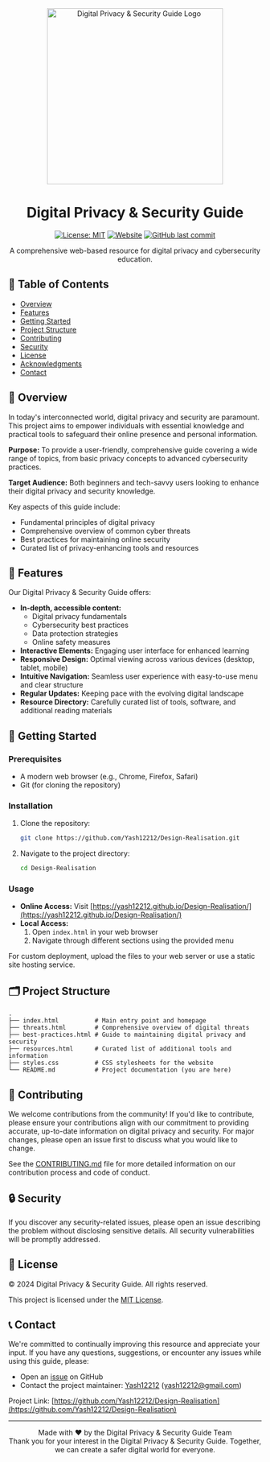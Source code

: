 <div align="center">
  <img src="[https://encrypted-tbn0.gstatic.com/images?q=tbn:ANd9GcRAe-OgPE5riqHvKK8PUOdSV78nE5kAWzcc3A&s](https://encrypted-tbn0.gstatic.com/images?q=tbn:ANd9GcT8pTdxCn7YN3vi69GI3tWHRDuuPP81ISLsZw&s)" alt="Digital Privacy & Security Guide Logo" width="350"/>

  # Digital Privacy & Security Guide

  [![License: MIT](https://img.shields.io/badge/License-MIT-yellow.svg)](https://opensource.org/licenses/MIT)
  [![Website](https://img.shields.io/website?url=https%3A%2F%2Fyash12212.github.io%2FDesign-Realisation%2F)](https://yash12212.github.io/Design-Realisation/)
  [![GitHub last commit](https://img.shields.io/github/last-commit/Yash12212/Design-Realisation)](https://github.com/Yash12212/Design-Realisation/commits/main)

  A comprehensive web-based resource for digital privacy and cybersecurity education.
</div>

## 📌 Table of Contents

- [Overview](#-overview)
- [Features](#-features)
- [Getting Started](#-getting-started)
- [Project Structure](#-project-structure)
- [Contributing](#-contributing)
- [Security](#-security)
- [License](#-license)
- [Acknowledgments](#-acknowledgments)
- [Contact](#-contact)

## 🌟 Overview

In today's interconnected world, digital privacy and security are paramount. This project aims to empower individuals with essential knowledge and practical tools to safeguard their online presence and personal information.

**Purpose:** To provide a user-friendly, comprehensive guide covering a wide range of topics, from basic privacy concepts to advanced cybersecurity practices.

**Target Audience:** Both beginners and tech-savvy users looking to enhance their digital privacy and security knowledge.

Key aspects of this guide include:
- Fundamental principles of digital privacy
- Comprehensive overview of common cyber threats
- Best practices for maintaining online security
- Curated list of privacy-enhancing tools and resources

## 🚀 Features

Our Digital Privacy & Security Guide offers:

- **In-depth, accessible content:**
  - Digital privacy fundamentals
  - Cybersecurity best practices
  - Data protection strategies
  - Online safety measures
- **Interactive Elements:** Engaging user interface for enhanced learning
- **Responsive Design:** Optimal viewing across various devices (desktop, tablet, mobile)
- **Intuitive Navigation:** Seamless user experience with easy-to-use menu and clear structure
- **Regular Updates:** Keeping pace with the evolving digital landscape
- **Resource Directory:** Carefully curated list of tools, software, and additional reading materials

## 🏁 Getting Started

### Prerequisites

- A modern web browser (e.g., Chrome, Firefox, Safari)
- Git (for cloning the repository)

### Installation

1. Clone the repository:
   ```bash
   git clone https://github.com/Yash12212/Design-Realisation.git
   ```
2. Navigate to the project directory:
   ```bash
   cd Design-Realisation
   ```

### Usage

- **Online Access:** Visit [https://yash12212.github.io/Design-Realisation/](https://yash12212.github.io/Design-Realisation/)
- **Local Access:** 
  1. Open `index.html` in your web browser
  2. Navigate through different sections using the provided menu

For custom deployment, upload the files to your web server or use a static site hosting service.

## 🗂 Project Structure

```
.
├── index.html          # Main entry point and homepage
├── threats.html        # Comprehensive overview of digital threats
├── best-practices.html # Guide to maintaining digital privacy and security
├── resources.html      # Curated list of additional tools and information
├── styles.css          # CSS stylesheets for the website
└── README.md           # Project documentation (you are here)
```

## 🤝 Contributing

We welcome contributions from the community! If you'd like to contribute, please ensure your contributions align with our commitment to providing accurate, up-to-date information on digital privacy and security. For major changes, please open an issue first to discuss what you would like to change.

See the [CONTRIBUTING.md](CONTRIBUTING.md) file for more detailed information on our contribution process and code of conduct.

## 🔒 Security

If you discover any security-related issues, please open an issue describing the problem without disclosing sensitive details. All security vulnerabilities will be promptly addressed.

## 📄 License

© 2024 Digital Privacy & Security Guide. All rights reserved. 

This project is licensed under the [MIT License](https://opensource.org/licenses/MIT).

## 📞 Contact

We're committed to continually improving this resource and appreciate your input. If you have any questions, suggestions, or encounter any issues while using this guide, please:

- Open an [issue](https://github.com/Yash12212/Design-Realisation/issues) on GitHub
- Contact the project maintainer: [Yash12212](https://github.com/Yash12212) (yash12212@gmail.com)

Project Link: [https://github.com/Yash12212/Design-Realisation](https://github.com/Yash12212/Design-Realisation)

---

<div align="center">
  Made with ❤️ by the Digital Privacy & Security Guide Team
  <br>
  Thank you for your interest in the Digital Privacy & Security Guide. Together, we can create a safer digital world for everyone.
</div>
